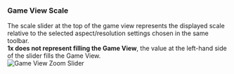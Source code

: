 ### Game View Scale
The scale slider at the top of the game view represents the displayed scale relative to the selected aspect/resolution settings chosen in the same toolbar.  
**1x does not represent filling the Game View**, the value at the left-hand side of the slider fills the Game View.  
![Game View Zoom Slider](http://help.vertx.xyz/Images/game-view-scale.png)